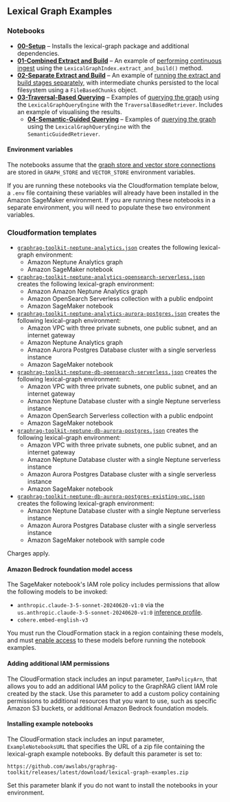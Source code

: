 ## Lexical Graph Examples

### Notebooks

  - [**00-Setup**](./notebooks/00-Setup.ipynb) – Installs the lexical-graph package and additional dependencies.
  - [**01-Combined Extract and Build**](./notebooks/01-Combined-Extract-and-Build.ipynb) – An example of [performing continuous ingest](../../docs/lexical-graph/indexing.md#continous-ingest) using the `LexicalGraphIndex.extract_and_build()` method.
  - [**02-Separate Extract and Build**](./notebooks/02-Separate-Extract-and-Build.ipynb) – An example of [running the extract and build stages separately](../../docs/lexical-graph/indexing.md#run-the-extract-and-build-stages-separately), with intermediate chunks persisted to the local filesystem using a `FileBasedChunks` object.
  - [**03-Traversal-Based Querying**](./notebooks/03-Traversal-Based-Querying.ipynb) – Examples of [querying the graph](../../docs/lexical-graph/querying.md) using the `LexicalGraphQueryEngine` with the `TraversalBasedRetriever`. Includes an example of visualising the results.
	- [**04-Semantic-Guided Querying**](./notebooks/04-Semantic-Guided-Querying.ipynb) – Examples of [querying the graph](../../docs/lexical-graph/querying.md) using the `LexicalGraphQueryEngine` with the `SemanticGuidedRetriever`.
  
#### Environment variables

The notebooks assume that the [graph store and vector store connections](../../docs/lexical-graph/storage-model.md) are stored in `GRAPH_STORE` and `VECTOR_STORE` environment variables. 

If you are running these notebooks via the Cloudformation template below, a `.env` file containing these variables will already have been installed in the Amazon SageMaker environment. If you are running these notebooks in a separate environment, you will need to populate these two environment variables.

### Cloudformation templates

  - [`graphrag-toolkit-neptune-analytics.json`](./cloudformation-templates/graphrag-toolkit-neptune-analytics.json) creates the following lexical-graph environment:
    - Amazon Neptune Analytics graph
    - Amazon SageMaker notebook
  - [`graphrag-toolkit-neptune-analytics-opensearch-serverless.json`](./cloudformation-templates/graphrag-toolkit-neptune-analytics-opensearch-serverless.json) creates the following lexical-graph environment:
    - Amazon Amazon Neptune Analytics graph
    - Amazon OpenSearch Serverless collection with a public endpoint
    - Amazon SageMaker notebook
  - [`graphrag-toolkit-neptune-analytics-aurora-postgres.json`](./cloudformation-templates/graphrag-toolkit-neptune-analytics-aurora-postgres.json) creates the following lexical-graph environment:
    - Amazon VPC with three private subnets, one public subnet, and an internet gateway
    - Amazon Neptune Analytics graph
    - Amazon Aurora Postgres Database cluster with a single serverless instance
    - Amazon SageMaker notebook
  - [`graphrag-toolkit-neptune-db-opensearch-serverless.json`](./cloudformation-templates/graphrag-toolkit-neptune-db-opensearch-serverless.json) creates the following lexical-graph environment:
    - Amazon VPC with three private subnets, one public subnet, and an internet gateway
    - Amazon Neptune Database cluster with a single Neptune serverless instance
    - Amazon OpenSearch Serverless collection with a public endpoint
    - Amazon SageMaker notebook
  - [`graphrag-toolkit-neptune-db-aurora-postgres.json`](./cloudformation-templates/graphrag-toolkit-neptune-db-aurora-postgres.json) creates the following lexical-graph environment:
    - Amazon VPC with three private subnets, one public subnet, and an internet gateway
    - Amazon Neptune Database cluster with a single Neptune serverless instance
    - Amazon Aurora Postgres Database cluster with a single serverless instance
    - Amazon SageMaker notebook
  - [`graphrag-toolkit-neptune-db-aurora-postgres-existing-vpc.json`](./cloudformation-templates/graphrag-toolkit-neptune-db-aurora-postgres.json) creates the following lexical-graph environment:
    - Amazon Neptune Database cluster with a single Neptune serverless instance
    - Amazon Aurora Postgres Database cluster with a single serverless instance
    - Amazon SageMaker notebook with sample code
 
Charges apply.

#### Amazon Bedrock foundation model access

The SageMaker notebook's IAM role policy includes permissions that allow the following models to be invoked:

- `anthropic.claude-3-5-sonnet-20240620-v1:0` via the `us.anthropic.claude-3-5-sonnet-20240620-v1:0` [inference profile](https://docs.aws.amazon.com/bedrock/latest/userguide/inference-profiles.html).
- `cohere.embed-english-v3`

You must run the CloudFormation stack in a region containing these models, and must [enable access](https://docs.aws.amazon.com/bedrock/latest/userguide/model-access.html) to these models before running the notebook examples.

#### Adding additional IAM permissions

The CloudFormation stack includes an input parameter, `IamPolicyArn`, that allows you to add an additional IAM policy to the GraphRAG client IAM role created by the stack. Use this parameter to add a custom policy containing permissions to additional resources that you want to use, such as specific Amazon S3 buckets, or additional Amazon Bedrock foundation models.

#### Installing example notebooks

The CloudFormation stack includes an input parameter, `ExampleNotebooksURL` that specifies the URL of a zip file containing the lexical-graph example notebooks. By default this parameter is set to:

```
https://github.com/awslabs/graphrag-toolkit/releases/latest/download/lexical-graph-examples.zip
```

Set this parameter blank if you do not want to install the notebooks in your environment.
